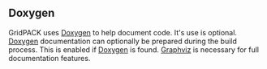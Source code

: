 ## Doxygen

GridPACK uses [Doxygen](http://www.doxygen.org/) to help document code. It's use
is optional. [Doxygen](http://www.doxygen.org/) documentation can optionally be
prepared during the build process.  This is enabled if
[Doxygen](http://www.doxygen.org/)
is found.  [Graphviz](http://www.graphviz.org/) is necessary for full
documentation features.
